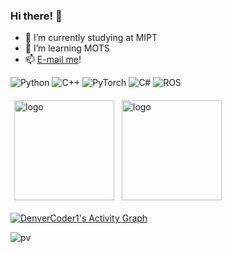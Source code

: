 ### Hi there! 👋
- 🔭 I’m currently studying at MIPT
- 🌱 I’m learning MOTS
- 📫 [E-mail me](https://youshaamurhij.github.io/#contact)!

<!--
**YoushaaMurhij/YoushaaMurhij** is a ✨ _special_ ✨ repository because its `README.md` (this file) appears on your GitHub profile.

Here are some ideas to get you started:

- 🔭 I’m currently working on ...
- 🌱 I’m currently learning ...
- 👯 I’m looking to collaborate on ...
- 🤔 I’m looking for help with ...
- 💬 Ask me about ...
- 📫 How to reach me: ...
- 😄 Pronouns: ...
- ⚡ Fun fact: ...
-->


![Python](https://img.shields.io/badge/python-3670A0?style=for-the-badge&logo=python&logoColor=ffdd54)
![C++](https://img.shields.io/badge/c++-%2300599C.svg?style=for-the-badge&logo=c%2B%2B&logoColor=white)
![PyTorch](https://img.shields.io/badge/PyTorch-%23EE4C2C.svg?style=for-the-badge&logo=PyTorch&logoColor=white)
![C#](https://img.shields.io/badge/C%23-239120?style=for-the-badge&logo=c-sharp&logoColor=white
)
![ROS](https://img.shields.io/badge/ros-%230A0FF9.svg?style=for-the-badge&logo=ros&logoColor=white)

<img src="https://github-readme-stats.vercel.app/api?username=youshaamurhij&show_icons=true&theme=github_dark" alt="logo" height="160" align="left" style="margin: 6px; margin-bottom: 20px;" />


<img src="https://github-readme-stats.vercel.app/api/top-langs/?username=youshaamurhij&layout=compact&theme=github_dark" alt="logo" height="160" align="left" style="margin: 6px; margin-bottom: 20px;"  />



<a href="https://github.com/ashutosh00710/github-readme-activity-graph"><img alt="DenverCoder1's Activity Graph" src="https://denvercoder1-activity-graph.herokuapp.com/graph/?username=youshaamurhij&bg_color=1F222E&color=F8D866&line=F85D7F&point=FFFFFF&hide_border=true" /></a>

![pv](https://pageview.vercel.app/?github_user=youshaamurhij)

